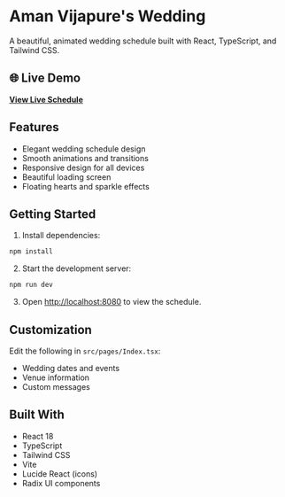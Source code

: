 # Aman Vijapure's Wedding

A beautiful, animated wedding schedule built with React, TypeScript, and Tailwind CSS.

## 🌐 Live Demo

**[View Live Schedule](https://aman-vijapure-wedds-happily.vercel.app/)**

## Features

- Elegant wedding schedule design
- Smooth animations and transitions
- Responsive design for all devices
- Beautiful loading screen
- Floating hearts and sparkle effects

## Getting Started

1. Install dependencies:
```bash
npm install
```

2. Start the development server:
```bash
npm run dev
```

3. Open [http://localhost:8080](http://localhost:8080) to view the schedule.

## Customization

Edit the following in `src/pages/Index.tsx`:
- Wedding dates and events
- Venue information
- Custom messages

## Built With

- React 18
- TypeScript
- Tailwind CSS
- Vite
- Lucide React (icons)
- Radix UI components